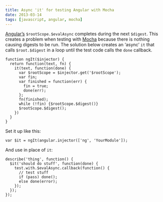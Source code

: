 ```yaml
---
title: Async 'it' for testing Angular with Mocha
date: 2013-03-14
tags: [javascript, angular, mocha]
---
```


[Angular’s][Angular] `$rootScope.$evalAsync` completes during the next
`$digest`. This creates a problem when testing with [Mocha][] because there is
nothing causing digests to be run. The solution below creates an ‘async’ `it`
that calls `$root.$digest` in a loop until the test code calls the `done`
callback.

    function ngIt($injector) {
      return function(text, fn) {
        it(text, function(done) {
          var $rootScope = $injector.get('$rootScope');
          var fin;
          var finished = function(err) {
            fin = true;
            done(err);
          };
          fn(finished);
          while (!fin) {$rootScope.$digest()}
          $rootScope.$digest();
        })
      }
    }

Set it up like this:

    var $it = ngIt(angular.injector(['ng', 'YourModule']);

And use in place of `it`:

    describe('thing', function() {
      $it('should do stuff', function(done) {
        test.with.$evalAsync.callback(function() {
          // test stuff
          if (pass) done();
          else done(error);
        });
      });
    });

[Angular]: http://angularjs.org
[Mocha]: http://visionmedia.github.com/mocha/
